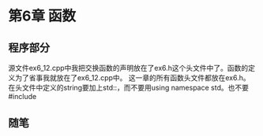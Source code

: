 # 第6章 函数

## 程序部分

源文件ex6_12.cpp中我把交换函数的声明放在了ex6.h这个头文件中了。函数的定义为了省事我就放在了ex6_12.cpp中。
这一章的所有函数头文件都放在ex6.h。
在头文件中定义的string要加上std::，而不要用using namespace std。也不要#include <string>

## 随笔
